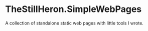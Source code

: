 # TheStillHeron.SimpleWebPages
A collection of standalone static web pages with little tools I wrote.
